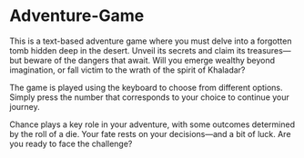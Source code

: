# Adventure-Game

This is a text-based adventure game where you must delve into a forgotten tomb hidden deep in the desert. Unveil its secrets and claim its treasures—but beware of the dangers that await. Will you emerge wealthy beyond imagination, or fall victim to the wrath of the spirit of Khaladar?

The game is played using the keyboard to choose from different options. Simply press the number that corresponds to your choice to continue your journey.

Chance plays a key role in your adventure, with some outcomes determined by the roll of a die. Your fate rests on your decisions—and a bit of luck. Are you ready to face the challenge?
